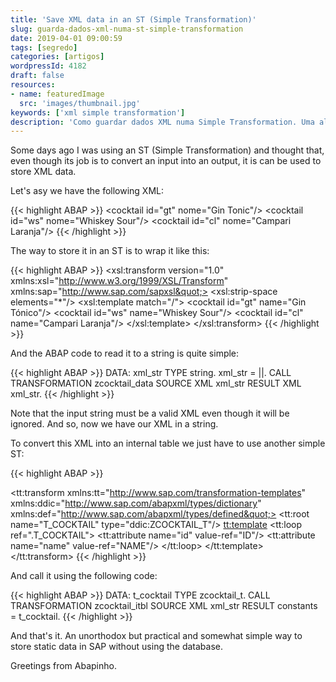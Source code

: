 ```yaml
---
title: 'Save XML data in an ST (Simple Transformation)'
slug: guarda-dados-xml-numa-st-simple-transformation
date: 2019-04-01 09:00:59
tags: [segredo]
categories: [artigos]
wordpressId: 4182
draft: false
resources:
- name: featuredImage
  src: 'images/thumbnail.jpg'
keywords: ['xml simple transformation']
description: 'Como guardar dados XML numa Simple Transformation. Uma alternativa interessante para guardar dados estáticos que não recorre à base de dados.'
---
```

Some days ago I was using an ST (Simple Transformation) and thought that, even though its job is to convert an input into an output, it is can be used to store XML data.

Let's asy we have the following XML:

{{< highlight ABAP >}}
  <cocktails>
    <cocktail id=&quot;gt&quot; nome=&quot;Gin Tonic&quot;/>
    <cocktail id=&quot;ws&quot; nome=&quot;Whiskey Sour&quot;/>
    <cocktail id=&quot;cl&quot; nome=&quot;Campari Laranja&quot;/>
  </cocktails>
{{< /highlight >}}

<!--more-->

The way to store it in an ST is to wrap it like this:

{{< highlight ABAP >}}
<xsl:transform version=&quot;1.0&quot;
  xmlns:xsl=&quot;http://www.w3.org/1999/XSL/Transform&quot;
  xmlns:sap=&quot;http://www.sap.com/sapxsl&quot;>
  <xsl:strip-space elements=&quot;*&quot;/>
  <xsl:template match=&quot;/&quot;>
    <cocktails>
      <cocktail id=&quot;gt&quot; name=&quot;Gin Tónico&quot;/>
      <cocktail id=&quot;ws&quot; name=&quot;Whiskey Sour&quot;/>
      <cocktail id=&quot;cl&quot; name=&quot;Campari Laranja&quot;/>
    </cocktails>
  </xsl:template>
</xsl:transform>
{{< /highlight >}}

And the ABAP code to read it to a string is quite simple:

{{< highlight ABAP >}}
DATA: xml_str TYPE string.
xml_str = |<x/>|.
CALL TRANSFORMATION zcocktail_data
  SOURCE XML xml_str
  RESULT XML xml_str.
{{< /highlight >}}

Note that the input string must be a valid XML even though it will be ignored.
And so, now we have our XML in a string.

To convert this XML into an internal table we just have to use another simple ST:

{{< highlight ABAP >}}
<?sap.transform simple?>
<tt:transform
  xmlns:tt=&quot;http://www.sap.com/transformation-templates&quot;
  xmlns:ddic=&quot;http://www.sap.com/abapxml/types/dictionary&quot;
  xmlns:def=&quot;http://www.sap.com/abapxml/types/defined&quot;>
  <tt:root name=&quot;T_COCKTAIL&quot; type=&quot;ddic:ZCOCKTAIL_T&quot;/>
  <tt:template>
    <cocktails>
      <tt:loop ref=&quot;.T_COCKTAIL&quot;>
        <cocktail>
          <tt:attribute name=&quot;id&quot; value-ref=&quot;ID&quot;/>
          <tt:attribute name=&quot;name&quot; value-ref=&quot;NAME&quot;/>
        </cocktail>
      </tt:loop>
    </cocktails>
  </tt:template>
</tt:transform>
{{< /highlight >}}

And call it using the following code:

{{< highlight ABAP >}}
DATA: t_cocktail TYPE zcocktail_t.
CALL TRANSFORMATION zcocktail_itbl
  SOURCE XML xml_str
  RESULT constants = t_cocktail.
{{< /highlight >}}

And that's it. An unorthodox but practical and somewhat simple way to store static data in SAP without using the database.

Greetings from Abapinho.
